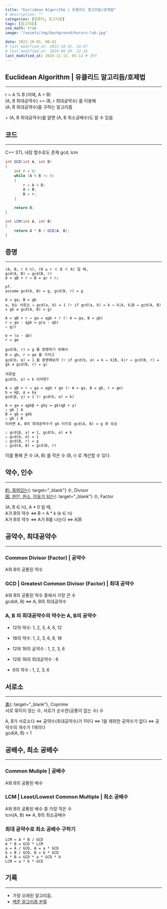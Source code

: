 ```yaml
---
title: "Euclidean Algorithm | 유클리드 알고리듬/호제법"
# description: ""
categories: [컴퓨터, 알고리즘]
tags: [알고리듬]
use_math: true
image: "/assets/img/background/kururu-lab.jpg"

date: 2022-10-01. 08:42
# last_modified_at: 2023-10-31. 14:57
# last_modified_at: 2024-08-29. 22:18
last_modified_at: 2024-11-13. 05:12 # 정리
---
```


## Euclidean Algorithm | 유클리드 알고리듬/호제법

---

r = A % B (이때, A > B)  
(A, B 최대공약수) == (B, r 최대공약수) 를 이용해  
(A, B 최대공약수)를 구하는 알고리즘  

\+ (A, B 최대공약수)를 알면 (A, B 최소공배수)도 알 수 있음  

## 코드

---

C++ STL 내장 함수로도 존재 gcd, lcm  

```cs
int GCD(int A, int B)
{
    int r = 0;
    while (A % B != 0)
    {
        r = A % B;
        A = B;
        B = r;
    }

    return B;
}

int LCM(int A, int B)
{
    return A * B / GCD(A, B);
}
```

## 증명

---

```plaintext
(A, B, r ∈ ℕ), (0 ≤ r ＜ B ＜ A) 일 때,  
gcd(A, B) ⇔ gcd(B, r)  
A = qB + r ⇔ B = qr + r₂  

pf.  
assume gcd(A, B) = g, gcd(B, r) = g  
  
A = ga, B = gb  
a, b는 서로소 ⇔ gcd(a, b) = 1 (∵ if gcd(a, b) = k ⇔ k|A, k|B ⇔ gcd(A, B) = gk ≠ gcd(A, B) = g)  

A = qB + r ⇔ ga = qgb + r (∵ A = ga, B = gb)  
r = ga - qgb = g(a - qb)  
∴ g|r  

α ≔ (a - qb)  
r = gα  

gcd(B, r) = g 를 증명하기 위해서  
B = gb, r = gα 를 가지고  
gcd(b, α) = 1 을 증명해보자 (∵ if gcd(b, α) = k ⇔ k|B, k|r ⇔ gcd(B, r) = gk ≠ gcd(B, r) = g)  

귀류법  
gcd(b, α) = k 이라면?  

A = qB + r ⇔ ga = qgb + gα (∵ A = ga, B = gb, r = gα)  
b = kβ, α = kγ  
gcd(β, γ) = 1 (∵ gcd(b, α) = k)  

A = ga = qgkβ + gkγ = gk(qβ + γ)  
∴ gk | A  
B = gb = gkb  
∴ gk | B  
이러면 A, B의 최대공약수가 gk 이므로 gcd(A, B) = g 와 모순

∴ gcd(β, γ) ≠ 1, gcd(b, α) ≠ k  
∴ gcd(b, α) = 1  
∴ gcd(B, r) = g  
∴ gcd(A, B) = gcd(B, r)  
```

이를 통해 큰 수 (A, B) 를 작은 수 (B, r) 로 계산할 수 있다.  

## 약수, 인수

---

[約, 묶여있는](https://hanja.dict.naver.com/#/entry/ccko/ecc0d50d850b485a8361cb39d3995490){: target="_blank"} 수, Divisor  
[因, 원인, 원소, 이유가 되는](https://hanja.dict.naver.com/#/entry/ccko/cec202238f684acf86d21bf343b79aa8){: target="_blank"} 수, Factor  

(A, B ∈ ℕ), A ≠ 0 일 때,  
A가 B의 약수 ⇔ B = A * k (k ∈ ℕ)  
A가 B의 약수 ⇔ A가 B를 나눈다 ⇔ A|B  

## 공약수, 최대공약수

---

### Common Divisor (Factor) | 공약수

A와 B의 공통된 약수  

### GCD | Greatest Common Divisor (Factor) | 최대 공약수

A와 B의 공통된 약수 중에서 가장 큰 수  
gcd(A, B) ⇔ A, B의 최대공약수  

### A, B 의 최대공약수의 약수는 A, B의 공약수

- 12의 약수: 1, 2, 3, 4, 6, 12
- 18의 약수: 1, 2, 3, 6, 8, 18

- 12와 18의 공약수 : 1, 2, 3, 6
- 12와 18의 최대공약수 : 6
- 6의 약수 : 1, 2, 3, 6

## 서로소

---

[素](https://hanja.dict.naver.com/#/entry/ccko/d16e6665e5f943be80491da2e2d0f3d4){: target="_blank"}, Coprime  
서로 묶이지 않는 수, 서로가 순수한(공통이 없는 수) 수  

A, B가 서로소다 ⇔ 공약수(최대공약수)가 1이다 ⇔ 1을 제외한 공약수가 없다 ⇔ 공약수의 개수가 1개이다  
gcd(A, B) = 1  

## 공배수, 최소 공배수

---

### Common Muliple | 공배수

A와 B의 공통된 배수  

### LCM | Least/Lowest Common Multiple | 최소 공배수

A와 B의 공통된 배수 중 가장 작은 수  
lcm(A, B) ⇔ A, B의 최소공배수  

### 최대 공약수로 최소 공배수 구하기

```plaintext
LCM = A * B / GCD
A * B = GCD * LCM
a = A / GCD, A = a * GCD
b = B / GCD, B = b * GCD
A * B = GCD * a * GCD * b
LCM = a * b * GCD
```

## 기록

---

- 가장 오래된 알고리듬.
- [백준 알고리즘 분류](https://www.acmicpc.net/problemset?sort=ac_desc&algo=26)
